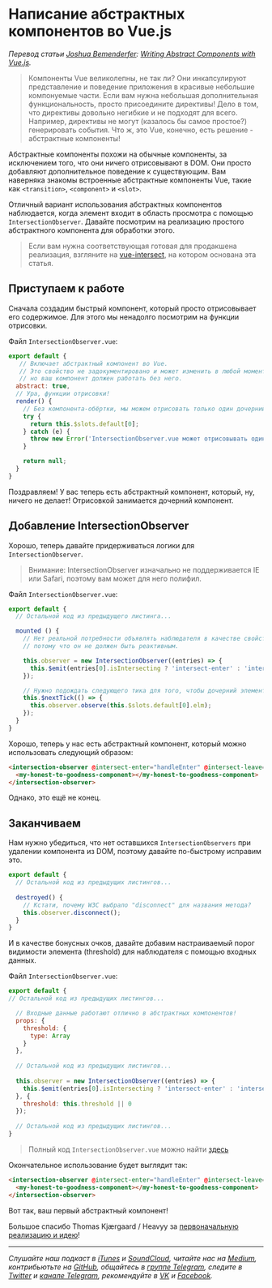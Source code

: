 # Написание абстрактных компонентов во Vue.js

*Перевод статьи [Joshua Bemenderfer](https://twitter.com/@tribex_): [Writing Abstract Components with Vue.js](https://alligator.io/vuejs/vue-abstract-components/).*

> Компоненты Vue великолепны, не так ли? Они инкапсулируют представление и поведение приложения в красивые небольшие компонуемые части. Если вам нужна небольшая дополнительная функциональность, просто присоедините директивы! Дело в том, что директивы довольно негибкие и не подходят для всего. Например, директивы не могут (казалось бы самое простое?) генерировать события. Что ж, это Vue, конечно, есть решение - абстрактные компоненты!

Абстрактные компоненты похожи на обычные компоненты, за исключением того, что они ничего отрисовывают в DOM. Они просто добавляют дополнительное поведение к существующим. Вам наверняка знакомы встроенные абстрактные компоненты Vue, такие как `<transition>`, `<component>` и  `<slot>`.

Отличный вариант использования абстрактных компонентов наблюдается, когда элемент входит в область просмотра с помощью `IntersectionObserver`. Давайте посмотрим на реализацию простого абстрактного компонента для обработки этого.

> Если вам нужна соответствующая готовая для продакшена реализация, взгляните на [vue-intersect](https://github.com/heavyy/vue-intersect), на котором основана эта статья.

## Приступаем к работе

Сначала создадим быстрый компонент, который просто отрисовывает его содержимое. Для этого мы ненадолго посмотрим на функции отрисовки.

Файл `IntersectionObserver.vue`:

```js
export default {
   // Включает абстрактный компонент во Vue.
   // Это свойство не задокументировано и может изменить в любой момент,
   // но ваш компонент должен работать без него.
  abstract: true,
  // Ура, функции отрисовки!
  render() {
    // Без компонента-обёртки, мы можем отрисовать только один дочерний компонент.
    try {
      return this.$slots.default[0];
    } catch (e) {
      throw new Error('IntersectionObserver.vue может отрисовывать один и только один дочерний компонент.');
    }

    return null;
  }
}
```

Поздравляем! У вас теперь есть абстрактный компонент, который, ну, ничего не делает! Отрисовкой занимается дочерний компонент.

## Добавление IntersectionObserver

Хорошо, теперь давайте придерживаться логики для `IntersectionObserver`.

> Внимание: IntersectionObserver изначально не поддерживается IE или Safari, поэтому вам может для него полифил.

Файл `IntersectionObserver.vue`:

```js
export default {
  // Остальной код из предыдущего листинга...

  mounted () {
    // Нет реальной потребности объявлять наблюдателя в качестве свойства данных,
    // потому что он не должен быть реактивным.

    this.observer = new IntersectionObserver((entries) => {
      this.$emit(entries[0].isIntersecting ? 'intersect-enter' : 'intersect-leave', [entries[0]]);
    });

    // Нужно подождать следующего тика для того, чтобы дочерний элемент мог отрисоваться.
    this.$nextTick(() => {
      this.observer.observe(this.$slots.default[0].elm);
    });
  }
}
```

Хорошо, теперь у нас есть абстрактный компонент, который можно использовать следующий образом:

```html
<intersection-observer @intersect-enter="handleEnter" @intersect-leave="handleLeave">
  <my-honest-to-goodness-component></my-honest-to-goodness-component>
</intersection-observer>
```

Однако, это ещё не конец.

## Заканчиваем

Нам нужно убедиться, что нет оставшихся `IntersectionObservers` при удалении компонента из DOM, поэтому давайте по-быстрому исправим это.

```js
export default {
  // Остальной код из предыдущих листингов...
  
  destroyed() {
    // Кстати, почему W3C выбрало "disconnect" для названия метода?
    this.observer.disconnect();
  }
}
```

И в качестве бонусных очков, давайте добавим настраиваемый порог видимости элемента (threshold) для наблюдателя с помощью входных данных.

Файл `IntersectionObserver.vue`:

```js
export default {
// Остальной код из предыдущих листингов...

  // Входные данные работают отлично в абстрактных компонентов!
  props: {
    threshold: {
      type: Array
    }
  },
  
  // Остальной код из предыдущих листингов...
  
  this.observer = new IntersectionObserver((entries) => {
    this.$emit(entries[0].isIntersecting ? 'intersect-enter' : 'intersect-leave', [entries[0]]);
  }, {
    threshold: this.threshold || 0
  });
  
  // Остальной код из предыдущих листингов...
}
```

> Полный код `IntersectionObserver.vue` можно найти [здесь](https://gist.github.com/lex111/b94f0fa80f510cc1e335321413376322)

Окончательное использование будет выглядит так:

```html
<intersection-observer @intersect-enter="handleEnter" @intersect-leave="handleLeave" :threshold="[0, 0.5, 1]">
  <my-honest-to-goodness-component></my-honest-to-goodness-component>
</intersection-observer>
```

Вот так, ваш первый абстрактный компонент!

Большое спасибо Thomas Kjærgaard / Heavyy за [первоначальную реализацию и идею](https://github.com/heavyy/vue-intersect)!

- - - -

*Слушайте наш подкаст в [iTunes](https://itunes.apple.com/ru/podcast/девшахта/id1226773343) и [SoundCloud](https://soundcloud.com/devschacht), читайте нас на [Medium](https://medium.com/devschacht), контрибьютьте на [GitHub](https://github.com/devSchacht), общайтесь в [группе Telegram](https://t.me/devSchacht), следите в [Twitter](https://twitter.com/DevSchacht) и [канале Telegram](https://t.me/devSchachtChannel), рекомендуйте в [VK](https://vk.com/devschacht) и [Facebook](https://www.facebook.com/devSchacht).*